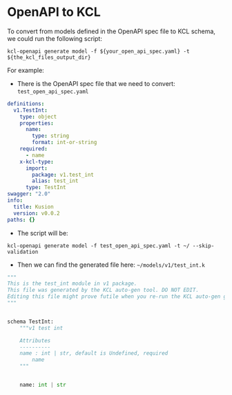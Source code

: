 # OpenAPI to KCL

To convert from models defined in the OpenAPI spec file to KCL schema, we could run the following script:

```shell
kcl-openapi generate model -f ${your_open_api_spec.yaml} -t ${the_kcl_files_output_dir}
```

For example:

- There is the OpenAPI spec file that we need to convert: `test_open_api_spec.yaml`

```yaml
definitions:
  v1.TestInt:
    type: object
    properties:
      name:
        type: string
        format: int-or-string
    required:
      - name
    x-kcl-type:
      import:
        package: v1.test_int
        alias: test_int
      type: TestInt
swagger: "2.0"
info:
  title: Kusion
  version: v0.0.2
paths: {}
```

- The script will be:

```shell
kcl-openapi generate model -f test_open_api_spec.yaml -t ~/ --skip-validation
```

- Then we can find the generated file here: `~/models/v1/test_int.k`

```python
"""
This is the test_int module in v1 package.
This file was generated by the KCL auto-gen tool. DO NOT EDIT.
Editing this file might prove futile when you re-run the KCL auto-gen generate command.
"""


schema TestInt:
    """v1 test int

    Attributes
    ----------
    name : int | str, default is Undefined, required
        name
    """


    name: int | str


```
